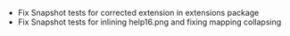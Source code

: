 * Fix Snapshot tests for corrected extension in extensions package
* Fix Snapshot tests for inlining help16.png and fixing mapping collapsing

